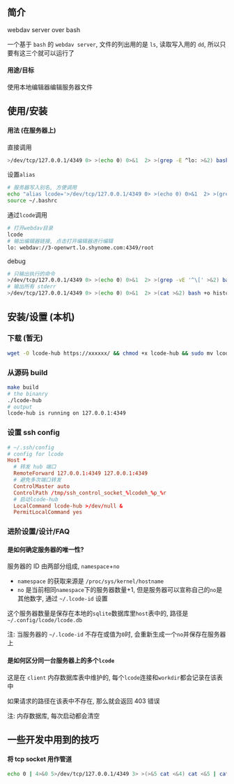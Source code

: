 ## 简介

webdav server over bash

一个基于 `bash` 的 `webdav server`, 文件的列出用的是 `ls`, 读取写入用的 `dd`, 所以只要有这三个就可以运行了

#### 用途/目标

使用本地编辑器编辑服务器文件

## 使用/安装

#### 用法 (在服务器上)

直接调用

```sh
>/dev/tcp/127.0.0.1/4349 0> >(echo 0) 0>&1  2> >(grep -E ^lo: >&2) bash +o history -i -s -- -x
```

设置`alias`

```sh
# 服务器写入别名, 方便调用
echo "alias lcode='>/dev/tcp/127.0.0.1/4349 0> >(echo 0) 0>&1  2> >(grep -E ^lo: >&2) bash +o history -i -s -- -x'" >> ~/.bashrc
source ~/.bashrc
```

通过`lcode`调用

```sh
# 打开webdav目录
lcode
# 输出编辑器链接, 点击打开编辑器进行编辑
lo: webdav://3-openwrt.lo.shynome.com:4349/root
```

debug

```sh
# 只输出执行的命令
>/dev/tcp/127.0.0.1/4349 0> >(echo 0) 0>&1  2> >(grep -vE '^\[' >&2) bash +o history -i -s -- -x
# 输出所有 stderr
>/dev/tcp/127.0.0.1/4349 0> >(echo 0) 0>&1  2> >(cat >&2) bash +o history -i -s -- -x
```

## 安装/设置 (本机)

### 下载 (暂无)

```sh
wget -O lcode-hub https://xxxxxx/ && chmod +x lcode-hub && sudo mv lcode-hub /usr/local/bin/
```

### 从源码 build

```sh
make build
# the binanry
./lcode-hub
# output
lcode-hub is running on 127.0.0.1:4349
```

### 设置 ssh config

```conf
# ~/.ssh/config
# config for lcode
Host *
  # 转发 hub 端口
  RemoteForward 127.0.0.1:4349 127.0.0.1:4349
  # 避免多次端口转发
  ControlMaster auto
  ControlPath /tmp/ssh_control_socket_%lcodeh_%p_%r
  # 启动lcode-hub
  LocalCommand lcode-hub >/dev/null &
  PermitLocalCommand yes
```

### 进阶设置/设计/FAQ

#### 是如何确定服务器的唯一性?

服务器的 ID 由两部分组成, `namespace`+`no`

- `namespace` 的获取来源是 `/proc/sys/kernel/hostname`
- `no` 是当前相同`namespace`下的服务器数量+1,
  但是服务器可以宣称自己的`no`是其他数字, 通过 `~/.lcode-id` 设置

这个服务器数量是保存在本地的`sqlite`数据库里`host`表中的, 路径是`~/.config/lcode/lcode.db`

注: 当服务器的 `~/.lcode-id` 不存在或值为`0`时, 会重新生成一个`no`并保存在服务器上

#### 是如何区分同一台服务器上的多个`lcode`

这是在 `client` 内存数据库表中维护的, 每个`lcode`连接和`workdir`都会记录在该表中

如果请求的路径在该表中不存在, 那么就会返回 403 错误

注: 内存数据库, 每次启动都会清空

## 一些开发中用到的技巧

#### 将 tcp socket 用作管道

```sh
echo 0 | 4>&0 5>/dev/tcp/127.0.0.1/4349 3> >(>&5 cat <&4) cat <&5 | cat
```

